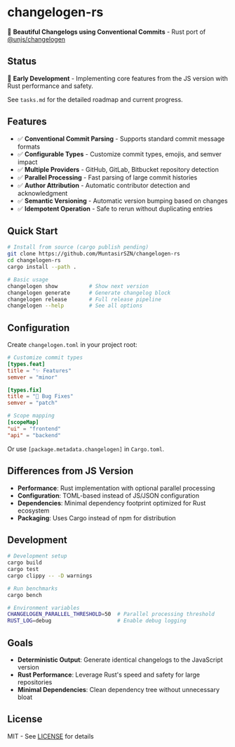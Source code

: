 # changelogen-rs

💅 **Beautiful Changelogs using Conventional Commits** - Rust port of [@unjs/changelogen](https://github.com/unjs/changelogen)

## Status

🚧 **Early Development** - Implementing core features from the JS version with Rust performance and safety.

See `tasks.md` for the detailed roadmap and current progress.

## Features

- ✅ **Conventional Commit Parsing** - Supports standard commit message formats  
- ✅ **Configurable Types** - Customize commit types, emojis, and semver impact
- ✅ **Multiple Providers** - GitHub, GitLab, Bitbucket repository detection
- ✅ **Parallel Processing** - Fast parsing of large commit histories
- ✅ **Author Attribution** - Automatic contributor detection and acknowledgment
- ✅ **Semantic Versioning** - Automatic version bumping based on changes
- ✅ **Idempotent Operation** - Safe to rerun without duplicating entries

## Quick Start

```bash
# Install from source (cargo publish pending)
git clone https://github.com/MuntasirSZN/changelogen-rs
cd changelogen-rs
cargo install --path .

# Basic usage
changelogen show          # Show next version
changelogen generate      # Generate changelog block  
changelogen release       # Full release pipeline
changelogen --help        # See all options
```

## Configuration

Create `changelogen.toml` in your project root:

```toml
# Customize commit types
[types.feat]
title = "✨ Features"
semver = "minor"

[types.fix] 
title = "🐛 Bug Fixes"
semver = "patch"

# Scope mapping
[scopeMap]
"ui" = "frontend"
"api" = "backend"
```

Or use `[package.metadata.changelogen]` in `Cargo.toml`.

## Differences from JS Version

- **Performance**: Rust implementation with optional parallel processing
- **Configuration**: TOML-based instead of JS/JSON configuration
- **Dependencies**: Minimal dependency footprint optimized for Rust ecosystem
- **Packaging**: Uses Cargo instead of npm for distribution

## Development

```bash
# Development setup
cargo build
cargo test
cargo clippy -- -D warnings

# Run benchmarks
cargo bench

# Environment variables
CHANGELOGEN_PARALLEL_THRESHOLD=50  # Parallel processing threshold
RUST_LOG=debug                     # Enable debug logging
```

## Goals

- **Deterministic Output**: Generate identical changelogs to the JavaScript version
- **Rust Performance**: Leverage Rust's speed and safety for large repositories
- **Minimal Dependencies**: Clean dependency tree without unnecessary bloat

## License

MIT - See [LICENSE](LICENSE) for details
